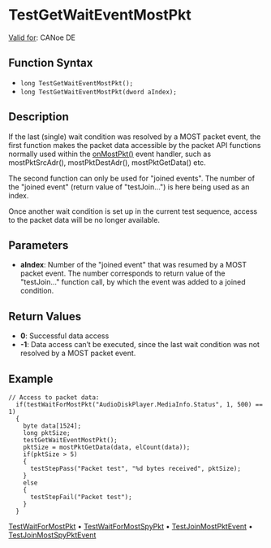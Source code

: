 # TestGetWaitEventMostPkt

[Valid for](../../../Shared/FeatureAvailability.md): CANoe DE

## Function Syntax

- `long TestGetWaitEventMostPkt();`
- `long TestGetWaitEventMostPkt(dword aIndex);`

## Description

If the last (single) wait condition was resolved by a MOST packet event, the first function makes the packet data accessible by the packet API functions normally used within the [onMostPkt()](../../MOST/EventProcedures/CAPLfunctionOnMOSTPkt.md) event handler, such as mostPktSrcAdr(), mostPktDestAdr(), mostPktGetData() etc.

The second function can only be used for "joined events". The number of the "joined event" (return value of "testJoin...") is here being used as an index.

Once another wait condition is set up in the current test sequence, access to the packet data will be no longer available.

## Parameters

- **aIndex**: Number of the "joined event" that was resumed by a MOST packet event. The number corresponds to return value of the "testJoin..." function call, by which the event was added to a joined condition.

## Return Values

- **0**: Successful data access
- **-1**: Data access can’t be executed, since the last wait condition was not resolved by a MOST packet event.

## Example

```plaintext
// Access to packet data:
  if(testWaitForMostPkt("AudioDiskPlayer.MediaInfo.Status", 1, 500) == 1)
  {
    byte data[1524];
    long pktSize;
    testGetWaitEventMostPkt();
    pktSize = mostPktGetData(data, elCount(data));
    if(pktSize > 5)
    {
      testStepPass("Packet test", "%d bytes received", pktSize);
    }
    else
    {
      testStepFail("Packet test");
    }
  }
```

[TestWaitForMostPkt](CAPLfunctionTestWaitForMostPkt.md) • [TestWaitForMostSpyPkt](CAPLfunctionTestWaitForMostSpyPkt.md) • [TestJoinMostPktEvent](CAPLfunctionTestJoinMostPktEvent.md) • [TestJoinMostSpyPktEvent](CAPLfunctionTestJoinMostSpyPktEvent.md)
